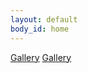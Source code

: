 ```yaml
---
layout: default
body_id: home
---
```

<a href="/gallery.html" id="gallery_link-1"><span>Gallery</span></a>
<a href="/gallery.html" id="gallery_link-2"><span>Gallery</span></a> 
